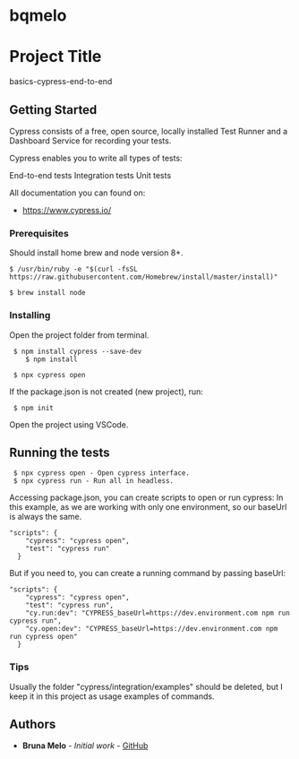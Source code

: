 # bqmelo

# Project Title

basics-cypress-end-to-end

## Getting Started

Cypress consists of a free, open source, locally installed Test Runner and a Dashboard Service for recording your tests.

Cypress enables you to write all types of tests:

End-to-end tests
Integration tests
Unit tests

All documentation you can found on: 
- https://www.cypress.io/


### Prerequisites

Should install home brew and node version 8+.
```
$ /usr/bin/ruby -e "$(curl -fsSL https://raw.githubusercontent.com/Homebrew/install/master/install)"
```
```
$ brew install node
```


### Installing

Open the project folder from terminal.

```
 $ npm install cypress --save-dev
    $ npm install
```
```
 $ npx cypress open
```
If the package.json is not created (new project), run:
```
 $ npm init
```
Open the project using VSCode.


## Running the tests

```
 $ npx cypress open - Open cypress interface.
 $ npx cypress run - Run all in headless.
```

Accessing package.json, you can create scripts to open or run cypress:
In this example, as we are working with only one environment, so our baseUrl is always the same.

```
"scripts": {
    "cypress": "cypress open",
    "test": "cypress run"
  }
```

But if you need to, you can create a running command by passing baseUrl:

```
"scripts": {
    "cypress": "cypress open",
    "test": "cypress run",
    "cy.run:dev": "CYPRESS_baseUrl=https://dev.environment.com npm run cypress run",
    "cy.open:dev": "CYPRESS_baseUrl=https://dev.environment.com npm run cypress open"
  }
```

### Tips
Usually the folder "cypress/integration/examples" should be deleted, but I keep it in this project as usage examples of commands.


## Authors

* **Bruna Melo** - *Initial work* - [GitHub](https://github.com/bqmelo)
